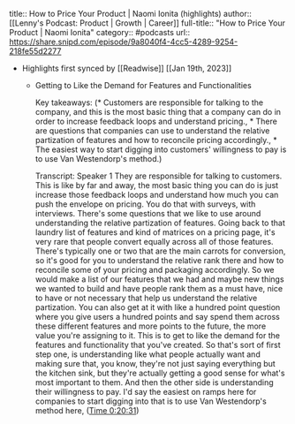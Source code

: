 title:: How to Price Your Product | Naomi Ionita (highlights)
author:: [[Lenny's Podcast: Product | Growth | Career]]
full-title:: "How to Price Your Product | Naomi Ionita"
category:: #podcasts
url:: https://share.snipd.com/episode/9a8040f4-4cc5-4289-9254-218fe55d2277

- Highlights first synced by [[Readwise]] [[Jan 19th, 2023]]
	- Getting to Like the Demand for Features and Functionalities
	  
	  Key takeaways:
	  (* Customers are responsible for talking to the company, and this is the most basic thing that a company can do in order to increase feedback loops and understand pricing., * There are questions that companies can use to understand the relative partization of features and how to reconcile pricing accordingly., * The easiest way to start digging into customers' willingness to pay is to use Van Westendorp's method.)
	  
	  Transcript:
	  Speaker 1
	  They are responsible for talking to customers. This is like by far and away, the most basic thing you can do is just increase those feedback loops and understand how much you can push the envelope on pricing. You do that with surveys, with interviews. There's some questions that we like to use around understanding the relative partization of features. Going back to that laundry list of features and kind of matrices on a pricing page, it's very rare that people convert equally across all of those features. There's typically one or two that are the main carrots for conversion, so it's good for you to understand the relative rank there and how to reconcile some of your pricing and packaging accordingly. So we would make a list of our features that we had and maybe new things we wanted to build and have people rank them as a must have, nice to have or not necessary that help us understand the relative partization. You can also get at it with like a hundred point question where you give users a hundred points and say spend them across these different features and more points to the future, the more value you're assigning to it. This is to get to like the demand for the features and functionality that you've created. So that's sort of first step one, is understanding like what people actually want and making sure that, you know, they're not just saying everything but the kitchen sink, but they're actually getting a good sense for what's most important to them. And then the other side is understanding their willingness to pay. I'd say the easiest on ramps here for companies to start digging into that is to use Van Westendorp's method here, ([Time 0:20:31](https://share.snipd.com/snip/cbb8c7e9-2f3b-4da9-b741-4a9477ba9404))